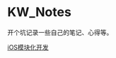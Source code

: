 # KW_Notes

开个坑记录一些自己的笔记、心得等。


[iOS模块化开发](https://github.com/EpicKim/KW_Notes/blob/master/iOS%E6%A8%A1%E5%9D%97%E5%8C%96.md)

